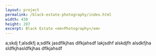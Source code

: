 ```yaml
---
layout: project
permalink: /black-estate-photography/index.html
width: 430
height: 287
excerpt: Black Estate <em>Photography</em>
---
```


a;skdj f;alsdkfj a;sdlfk jasdflkjhas dlfkjahsdf lakjsdhf alskdjfh alsdkfjha sldfkjhasldfkjhas dflkjahsdf

<script type="application/json" class="data">
{
	"height": 287,
	"images": [{
		"src": "/assets/img/black-estate/IMG_8775.jpg",
		"width": 430,
		"height": 287,
		"orientation": "landscape",
		"feature": true
	},{
		"src": "/assets/img/black-estate/IMG_8824.jpg",
		"width": 280,
		"height": 420,
		"orientation": "portrait",
		"feature": false
	},{
		"src": "/assets/img/black-estate/IMG_8953.jpg",
		"width": 430,
		"height": 287,
		"orientation": "landscape",
		"feature": true
	},{
		"src": "/assets/img/black-estate/IMG_8964.jpg",
		"width": 430,
		"height": 287,
		"orientation": "landscape",
		"feature": true
	},{
		"src": "/assets/img/black-estate/IMG_8982.jpg",
		"width": 280,
		"height": 420,
		"orientation": "portrait",
		"feature": false
	},{
		"src": "/assets/img/black-estate/IMG_9155.jpg",
		"width": 430,
		"height": 287,
		"orientation": "landscape",
		"feature": true
	},{
		"src": "/assets/img/black-estate/IMG_9242.jpg",
		"width": 430,
		"height": 287,
		"orientation": "landscape",
		"feature": true
	},{
		"src": "/assets/img/black-estate/IMG_9385.jpg",
		"width": 430,
		"height": 287,
		"orientation": "landscape",
		"feature": true
	},{
		"src": "/assets/img/black-estate/IMG_9394.jpg",
		"width": 430,
		"height": 287,
		"orientation": "landscape",
		"feature": true
	},{
		"src": "/assets/img/black-estate/IMG_9533.jpg",
		"width": 430,
		"height": 287,
		"orientation": "landscape",
		"feature": true
	},{
		"src": "/assets/img/black-estate/IMG_9661.jpg",
		"width": 430,
		"height": 287,
		"orientation": "landscape",
		"feature": true
	},{
		"src": "/assets/img/black-estate/IMG_9742.jpg",
		"width": 280,
		"height": 420,
		"orientation": "portrait",
		"feature": false
	},{
		"src": "/assets/img/black-estate/IMG_9766.jpg",
		"width": 280,
		"height": 420,
		"orientation": "portrait",
		"feature": false
	}]
}
</script>